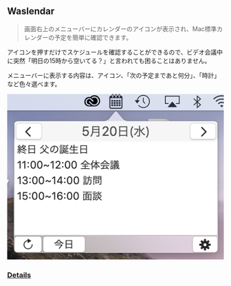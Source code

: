 ## Waslendar

> 画面右上のメニューバーにカレンダーのアイコンが表示され、Mac標準カレンダーの予定を簡単に確認できます。

<!--more-->
アイコンを押すだけでスケジュールを確認することができるので、ビデオ会議中に突然「明日の15時から空いてる？」と言われても困ることはありません。

メニューバーに表示する内容は、アイコン、「次の予定まであと何分」、「時計」など色々選べます。

![ss](./images/ss.png)

### [Details](https://luke-1220.github.io/project/waslendar/)
